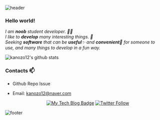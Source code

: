 ![header](https://capsule-render.vercel.app/api?type=wave&color=gradient&height=300&section=header&text=kanozo12's%20Github&fontSize=40)

### Hello world!&nbsp;

<p>
  <em>
    I am <b>noob</b> student developer. 👨‍💻 <br>
    I like to <b>develop</b> many interesting things. 🎁 <br>
    Seeking <b>software</b> that can be <b>useful</b>✨ and <b>convenient</b>🎉  for someone to use, and many things to develop in a fun way. 
  </em>  
</p>

![kanozo12's github stats](https://github-readme-stats.vercel.app/api?username=kanozo12&show_icons=true)


### Contacts 📫

* Github Repo Issue
* Email: kanozo12@naver.com

  <div align=center>
  
  [![My Tech Blog Badge](https://img.shields.io/github/followers/kanozo12?style=for-the-badge)](https://kanozo12.github.io/) 
  [![Twitter Follow](https://img.shields.io/twitter/follow/KineticDev27?label=Follow%20me&style=social)](https://twitter.com/KineticDev27)
  </div>
  
![footer](https://capsule-render.vercel.app/api?type=wave&color=gradient&height=150&section=footer)
